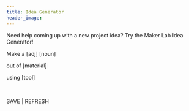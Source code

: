 ```yaml
---
title: Idea Generator
header_image:
---
```


Need help coming up with a new project idea? Try the Maker Lab Idea Generator\!

Make a \[adj\] \[noun\]

out of \[material\]

using \[tool\]

&nbsp;

SAVE \| REFRESH
